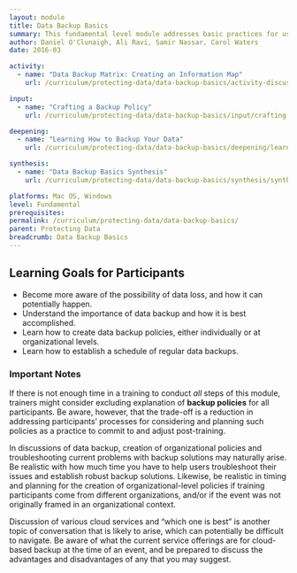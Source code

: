 ```yaml
---
layout: module
title: Data Backup Basics
summary: This fundamental level module addresses basic practices for users, at both individual and organizational levels, for successful and safe backup of important information. Similarly, to help participants better visualize their personal "information map", this module also emphasizes the importance for users of understanding the what (type or format) and the where (storage location) of such valuable or sensitive data.
author: Daniel O'Clunaigh, Ali Ravi, Samir Nassar, Carol Waters
date: 2016-03

activity:
  - name: "Data Backup Matrix: Creating an Information Map"
    url: /curriculum/protecting-data/data-backup-basics/activity-discussion/data-backup-matrix-creating-information-map/

input:
  - name: "Crafting a Backup Policy"
    url: /curriculum/protecting-data/data-backup-basics/input/crafting-backup-policy

deepening:
  - name: "Learning How to Backup Your Data"
    url: /curriculum/protecting-data/data-backup-basics/deepening/learning-how-to-backup-your-data

synthesis:
  - name: "Data Backup Basics Synthesis"
    url: /curriculum/protecting-data/data-backup-basics/synthesis/synthesis-data-backup-basics

platforms: Mac OS, Windows
level: Fundamental
prerequisites:
permalink: /curriculum/protecting-data/data-backup-basics/
parent: Protecting Data
breadcrumb: Data Backup Basics
---
```

## Learning Goals for Participants
- Become more aware of the possibility of data loss, and how it can potentially happen.
- Understand the importance of data backup and how it is best accomplished.
- Learn how to create data backup policies, either individually or at organizational levels.
- Learn how to establish a schedule of regular data backups.

### Important Notes
If there is not enough time in a training to conduct *all* steps of this module, trainers might consider excluding explanation of **backup policies** for all participants. Be aware, however, that the trade-off is a reduction in addressing participants’ processes for considering and planning such policies as a practice to commit to and adjust post-training.

In discussions of data backup, creation of organizational policies and troubleshooting current problems with backup solutions may naturally arise. Be realistic with how much time you have to help users troubleshoot their issues and establish robust backup solutions. Likewise, be realistic in timing and planning for the creation of organizational-level policies if training participants come from different organizations, and/or if the event was not originally framed in an organizational context.

Discussion of various cloud services and “which one is best” is another topic of conversation that is likely to arise, which can potentially be difficult to navigate. Be aware of what the current service offerings are for cloud-based backup at the time of an event, and be prepared to discuss the advantages and disadvantages of any that you may suggest.
